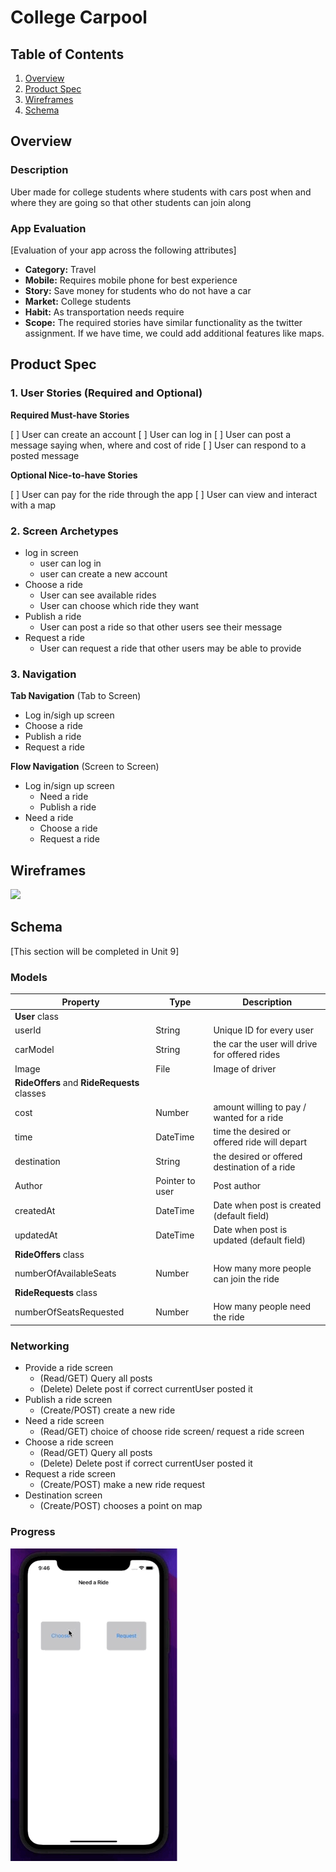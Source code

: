 # College Carpool 

## Table of Contents
1. [Overview](#Overview)
1. [Product Spec](#Product-Spec)
1. [Wireframes](#Wireframes)
2. [Schema](#Schema)

## Overview
### Description
Uber made for college students where students with cars post when and where they are going so that other students can join along

### App Evaluation
[Evaluation of your app across the following attributes]
- **Category:** Travel
- **Mobile:** Requires mobile phone for best experience
- **Story:** Save money for students who do not have a car
- **Market:** College students
- **Habit:** As transportation needs require
- **Scope:** The required stories have similar functionality as the twitter assignment. If we have time, we could add additional features like maps.

## Product Spec

### 1. User Stories (Required and Optional)

**Required Must-have Stories**

[ ] User can create an account
[ ] User can log in
[ ] User can post a message saying when, where and cost of ride
[ ] User can respond to a posted message

**Optional Nice-to-have Stories**

[ ] User can pay for the ride through the app
[ ] User can view and interact with a map


### 2. Screen Archetypes

* log in screen
   * user can log in
   * user can create a new account
* Choose a ride
   * User can see available rides
   * User can choose which ride they want
* Publish a ride
    * User can post a ride so that other users see their message
* Request a ride
    * User can request a ride that other users may be able to provide

### 3. Navigation

**Tab Navigation** (Tab to Screen)

* Log in/sigh up screen
* Choose a ride
* Publish a ride
* Request a ride

**Flow Navigation** (Screen to Screen)

* Log in/sign up screen
   * Need a ride
   * Publish a ride
* Need a ride
   * Choose a ride
   * Request a ride

## Wireframes

<img src="https://i.ibb.co/ckXrbSq/wireframe.jpg" width=600>

## Schema 
[This section will be completed in Unit 9]
### Models



| Property | Type     |Description                     |
| -------- | -------- | --------                       |
| **User** class|
| userId   | String   | Unique ID for every user       | 
| carModel | String   | the car the user will drive for offered rides                       |
| Image     | File     | Image of driver       |
| **RideOffers** and **RideRequests** classes|
| cost | Number   | amount willing to pay / wanted for a ride                       |
| time | DateTime   | time the desired or offered ride will depart                       |
| destination | String   | the desired or offered destination of a ride                       |
| Author     | Pointer to user     | Post author       |
| createdAt     | DateTime     | Date when post is created (default field)|
| updatedAt     | DateTime     | Date when post is updated (default field)|
|**RideOffers** class|
| numberOfAvailableSeats     | Number     | How many more people can join the ride|
|**RideRequests** class|
| numberOfSeatsRequested     | Number     | How many people need the ride|

### Networking
* Provide a ride screen
    * (Read/GET) Query all posts
    * (Delete) Delete post if correct currentUser posted it
* Publish a ride screen
    * (Create/POST) create a new ride
* Need a ride screen
    * (Read/GET) choice of choose ride screen/ request a ride screen
* Choose a ride screen
    * (Read/GET) Query all posts
    * (Delete) Delete post if correct currentUser posted it
* Request a ride screen
    * (Create/POST) make a new ride request
* Destination screen
    * (Create/POST) chooses a point on map

### Progress

<img src="sprint1-benjamin.gif"/>
